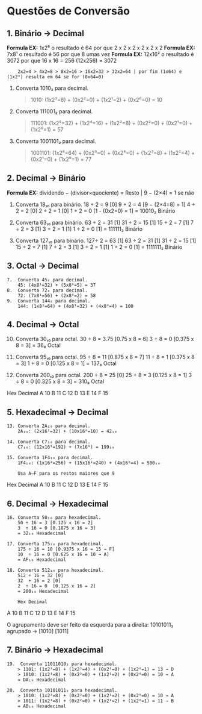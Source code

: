 # Questões de Conversão

## 1. Binário → Decimal

**Formula EX:** 1x2⁶ o resultado é 64 por que 2 x 2 x 2 x 2 x 2 x 2
**Formula EX:** 7x8¹ o resultado é 56 por que 8 umas vez
**Formula EX:** 12x16² o resultado é 3072 por que 16 x 16 = 256 (12x256) = 3072

```-
    2x2=4 > 4x2=8 > 8x2=16 > 16x2=32 > 32x2=64 | por fim (1x64) e (1x2⁶) resulta em 64 se for (0x64=0)
```

1. Converta 1010₂ para decimal.
    > 1010: (1x2³=8) + (0x2²=0) + (1x2¹=2) + (0x2⁰=0) = 10

2. Converta 111001₂ para decimal.
    > 111001: (1x2⁵=32) + (1x2⁴=16) + (1x2³=8) + (0x2²=0) + (0x2¹=0) + (1x2⁰=1) = 57

3. Converta 1001101₂ para decimal.
    > 1001101: (1x2⁶=64) + (0x2⁵=0) + (0x2⁴=0) + (1x2³=8) + (1x2²=4) + (0x2¹=0) + (1x2⁰=1) = 77

## 2. Decimal → Binário

**Formula EX:** dividendo − (divisor×quociente) = Resto | 9 − (2×4) = 1 se não 

1. Converta 18₁₀ para binário.
    18 ÷ 2 = 9 [0]
    9  ÷ 2 = 4 [9 − (2×4=8) = 1]
    4  ÷ 2 = 2 [0]
    2  ÷ 2 = 1 [0]
    1  ÷ 2 = 0 [1 - (0x2=0) = 1]
    = 10010₂ Binário

2. Converta 63₁₀ para binário.
   63 ÷ 2 = 31  [1]
   31 ÷ 2 = 15  [1]
   15 ÷ 2 = 7   [1]
   7  ÷ 2 = 3   [1]
   3  ÷ 2 = 1   [1]
   1  ÷ 2 = 0   [1]
   = 111111₂ Binário

3. Converta 127₁₀ para binário.
   127÷ 2 = 63  [1]
   63 ÷ 2 = 31  [1]
   31 ÷ 2 = 15  [1]
   15 ÷ 2 = 7   [1]
   7  ÷ 2 = 3   [1]
   3  ÷ 2 = 1   [1]
   1  ÷ 2 = 0   [1]
   = 1111111₂ Binário

## 3.  Octal → Decimal
    7.  Converta 45₈ para decimal.
        45: (4x8¹=32) + (5x8⁰=5) = 37
    8.  Converta 72₈ para decimal.
        72: (7x8¹=56) + (2x8⁰=2) = 58
    9.  Converta 144₈ para decimal.
        144: (1x8²=64) + (4x8¹=32) + (4x8⁰=4) = 100

        

## 4. Decimal → Octal
   10. Converta 30₁₀ para octal.
      30 ÷ 8 = 3.75 [0.75 x 8 = 6]
      3  ÷ 8 = 0 [0.375 x 8 = 3]
      = 36₈ Octal
   
   11. Converta 95₁₀ para octal.
      95 ÷ 8 = 11 [0.875 x 8 = 7] 
      11 ÷ 8 = 1 [0.375 x 8 = 3]
      1 ÷ 8 = 0 [0.125 x 8 = 1]
      = 137₈ Octal
   
   12. Converta 200₁₀ para octal.
      200 ÷ 8 = 25 [0]
      25 ÷ 8 = 3 [0.125 x 8 = 1]
      3 ÷ 8 = 0 [0.325 x 8 = 3]
      = 310₈ Octal 


Hex	Decimal
A	10
B	11
C	12
D	13
E	14
F	15

## 5. Hexadecimal → Decimal
    13. Converta 2A₁₆ para decimal.
        2A₁₆: (2x16¹=32) + (10x16⁰=10) = 42₁₀
    
    14. Converta C7₁₆ para decimal.
        C7₁₆: (12x16¹=192) + (7x16⁰) = 199₁₀

    15. Converta 1F4₁₆ para decimal.
        1F4₁₆: (1x16²=256) + (15x16¹=240) + (4x16⁰=4) = 500₁₀

        Usa A–F para os restos maiores que 9

Hex	Decimal
A	10
B	11
C	12
D	13
E	14
F	15

## 6. Decimal → Hexadecimal
    16. Converta 50₁₀ para hexadecimal.
        50 ÷ 16 = 3 [0.125 x 16 = 2]
        3  ÷ 16 = 0 [0.1875 x 16 = 3]
        = 32₁₆ Hexadecimal
    
    17. Converta 175₁₀ para hexadecimal.
        175 ÷ 16 = 10 [0.9375 x 16 = 15 → F]
        10  ÷ 16 = 0 [0.625 x 16 = 10 → A]
        = AF₁₆ Hexadecimal
    
    18. Converta 512₁₀ para hexadecimal.
        512 ÷ 16 = 32 [0]
        32  ÷ 16 = 2 [0]
        2  ÷ 16 = 0  [0.125 x 16 = 2]
        = 200₁₆ Hexadecimal

        Hex	Decimal
A	10
B	11
C	12
D	13
E	14
F	15

O agrupamento deve ser feito da esquerda para a direita: 10101011₂ agrupado -> [1010] [1011]

## 7. Binário → Hexadecimal
    19.  Converta 11011010₂ para hexadecimal.
        > 1101: (1x2³=8) + (1x2²=4) + (0x2¹=0) + (1x2⁰=1) = 13 → D
        > 1010: (1x2³=8) + (0x2²=0) + (1x2¹=2) + (0x2⁰=0) = 10 → A
        = DA₁₆ Hexadecimal
    
    20.  Converta 10101011₂ para hexadecimal.
        > 1010: (1x2³=8) + (0x2²=0) + (1x2¹=2) + (0x2⁰=0) = 10 → A
        > 1011: (1x2³=8) + (0x2²=0) + (1x2¹=2) + (1x2⁰=1) = 11 → B
        = AB₁₆ Hexadecimal
